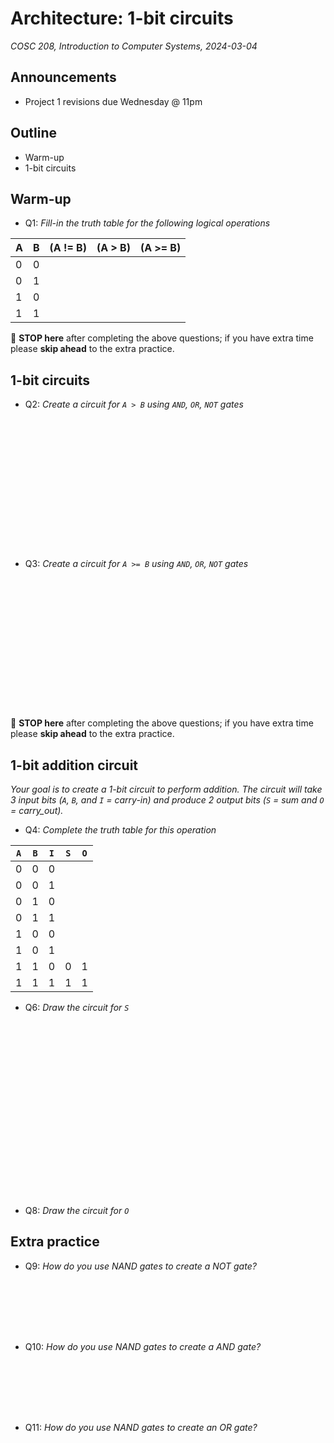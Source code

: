 # Architecture: 1-bit circuits
_COSC 208, Introduction to Computer Systems, 2024-03-04_

## Announcements
* Project 1 revisions due Wednesday @ 11pm

## Outline
* Warm-up
* 1-bit circuits

## Warm-up

* Q1: _Fill-in the truth table for the following logical operations_

| A | B | (A != B) | (A > B) | (A >= B) |
| - | - | -------- | ------- | -------- |
| 0 | 0 |          |         |          |
| 0 | 1 |          |         |          |
| 1 | 0 |          |         |          |
| 1 | 1 |          |         |          |

🛑 **STOP here** after completing the above questions; if you have extra time please **skip ahead** to the extra practice.

## 1-bit circuits

* Q2: _Create a circuit for `A > B` using `AND`, `OR`, `NOT` gates_

<p style="height:15em;"></p>

* Q3: _Create a circuit for `A >= B` using `AND`, `OR`, `NOT` gates_

<p style="height:15em;"></p>

🛑 **STOP here** after completing the above questions; if you have extra time please **skip ahead** to the extra practice.

<div style="page-break-after:always;"></div>

## 1-bit addition circuit

_Your goal is to create a 1-bit circuit to perform addition. The circuit will take 3 input bits (`A`, `B`, and `I` = carry-in) and produce 2 output bits (`S` = sum and `O` = carry_out)._

* Q4: _Complete the truth table for this operation_

| `A` | `B` | `I` | `S` | `O` |
|-----|-----|------------|-------|-------------|
|  0  |  0  |     0      |       |             |
|  0  |  0  |     1      |       |             |
|  0  |  1  |     0      |       |             |
|  0  |  1  |     1      |       |             |
|  1  |  0  |     0      |       |             |
|  1  |  0  |     1      |       |             |
|  1  |  1  |     0      |   0   |      1      |
|  1  |  1  |     1      |   1   |      1      |


* Q6: _Draw the circuit for `S`_

<p style="height:20em;"></p>

* Q8: _Draw the circuit for `O`_

<div style="page-break-after:always;"></div>

## Extra practice

* Q9: _How do you use NAND gates to create a NOT gate?_

<p style="height:6em;"></p>

* Q10: _How do you use NAND gates to create a AND gate?_

<p style="height:6em;"></p>

* Q11: _How do you use NAND gates to create an OR gate?_
